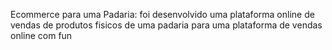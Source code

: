 Ecommerce para uma Padaria: foi desenvolvido uma plataforma online de vendas de produtos fisicos de uma padaria para uma plataforma de vendas online com fun
